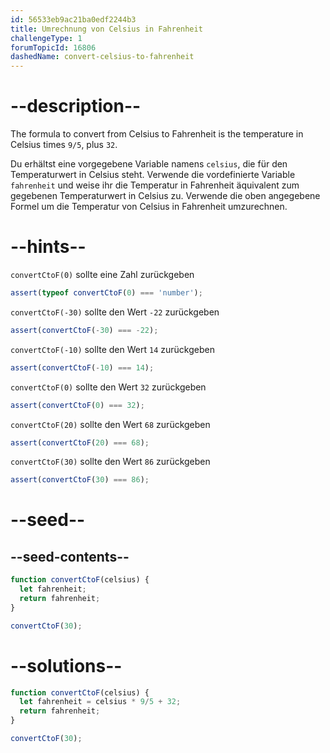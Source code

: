 ```yaml
---
id: 56533eb9ac21ba0edf2244b3
title: Umrechnung von Celsius in Fahrenheit
challengeType: 1
forumTopicId: 16806
dashedName: convert-celsius-to-fahrenheit
---
```


# --description--

The formula to convert from Celsius to Fahrenheit is the temperature in Celsius times `9/5`, plus `32`.

Du erhältst eine vorgegebene Variable namens `celsius`, die für den Temperaturwert in Celsius steht. Verwende die vordefinierte Variable `fahrenheit` und weise ihr die Temperatur in Fahrenheit äquivalent zum gegebenen Temperaturwert in Celsius zu. Verwende die oben angegebene Formel um die Temperatur von Celsius in Fahrenheit umzurechnen.

# --hints--

`convertCtoF(0)` sollte eine Zahl zurückgeben

```js
assert(typeof convertCtoF(0) === 'number');
```

`convertCtoF(-30)` sollte den Wert `-22` zurückgeben

```js
assert(convertCtoF(-30) === -22);
```

`convertCtoF(-10)` sollte den Wert `14` zurückgeben

```js
assert(convertCtoF(-10) === 14);
```

`convertCtoF(0)` sollte den Wert `32` zurückgeben

```js
assert(convertCtoF(0) === 32);
```

`convertCtoF(20)` sollte den Wert `68` zurückgeben

```js
assert(convertCtoF(20) === 68);
```

`convertCtoF(30)` sollte den Wert `86` zurückgeben

```js
assert(convertCtoF(30) === 86);
```

# --seed--

## --seed-contents--

```js
function convertCtoF(celsius) {
  let fahrenheit;
  return fahrenheit;
}

convertCtoF(30);
```

# --solutions--

```js
function convertCtoF(celsius) {
  let fahrenheit = celsius * 9/5 + 32;
  return fahrenheit;
}

convertCtoF(30);
```
